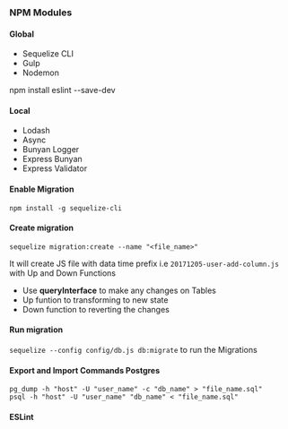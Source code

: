 ### NPM Modules

#### Global

* Sequelize CLI
* Gulp
* Nodemon

npm install eslint --save-dev

#### Local

* Lodash
* Async
* Bunyan Logger
* Express Bunyan
* Express Validator

#### Enable Migration

````
npm install -g sequelize-cli
````

#### Create migration

````
sequelize migration:create --name "<file_name>"
````

It will create JS file with data time prefix i.e `20171205-user-add-column.js` with Up and Down Functions

+ Use **queryInterface** to make any changes on Tables
+ Up funtion to transforming to new state
+ Down function to reverting the changes

#### Run migration

`sequelize --config config/db.js db:migrate` to run the Migrations

#### Export and Import Commands Postgres

`pg_dump -h "host" -U "user_name" -c "db_name" > "file_name.sql"`<br />
`psql -h "host" -U "user_name" "db_name" < "file_name.sql"`


#### ESLint